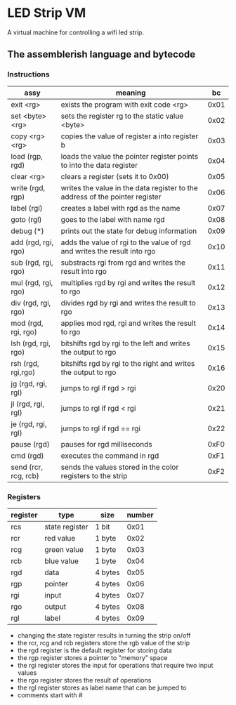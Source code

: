 # LED Strip VM

A virtual machine for controlling a wifi led strip.

## The assemblerish language and bytecode

### Instructions

| assy                | meaning                                                                      | bc   |
| ------------------- | ---------------------------------------------------------------------------- | ---- |
| exit \<rg>          | exists the program with exit code \<rg>                                      | 0x01 |
| set \<byte> \<rg>   | sets the register rg to the static value \<byte>                             | 0x02 |
| copy \<rg> \<rg>    | copies the value of register a into register b                               | 0x03 |
| load (rgp, rgd)     | loads the value the pointer register points to into the data register        | 0x04 |
| clear \<rg>         | clears a register (sets it to 0x00)                                          | 0x05 |
| write (rgd, rgp)    | writes the value in the data register to the address of the pointer register | 0x06 |
| label (rgl)         | creates a label with rgd as the name                                         | 0x07 |
| goto (rgl)          | goes to the label with name rgd                                              | 0x08 |
| debug (*)           | prints out the state for debug information                                   | 0x09 |
| add (rgd, rgi, rgo) | adds the value of rgi to the value of rgd and writes the result into rgo     | 0x10 |
| sub (rgd, rgi, rgo) | substracts rgi from rgd and writes the result into rgo                       | 0x11 |
| mul (rgd, rgi, rgo) | multiplies rgd by rgi and writes the result to rgo                           | 0x12 |
| div (rgd, rgi, rgo) | divides rgd by rgi and writes the result to rgo                              | 0x13 |
| mod (rgd, rgi, rgo) | applies mod rgd, rgi and writes the result to rgo                            | 0x14 |
| lsh (rgd, rgi, rgo) | bitshifts rgd by rgi to the left and writes the output to rgo                | 0x15 |
| rsh (rgd, rgi,rgo)  | bitshifts rgd by rgi to the right and writes the output to rgo               | 0x16 |
| jg (rgd, rgi, rgl)  | jumps to rgl if rgd > rgi                                                    | 0x20 |
| jl (rgd, rgi, rgl)  | jumps to rgl if rgd < rgi                                                    | 0x21 |
| je (rgd, rgi, rgl)  | jumps to rgl if rgd == rgi                                                   | 0x22 |
| pause (rgd)         | pauses for rgd milliseconds                                                  | 0xF0 |
| cmd (rgd)           | executes the command in rgd                                                  | 0xF1 |
| send (rcr, rcg, rcb)| sends the values stored in the color registers to the strip                  | 0xF2 |

### Registers

| register | type           | size    | number |
| -------- | -------------- | ------- | ------ |
| rcs      | state register | 1 bit   | 0x01   |
| rcr      | red value      | 1 byte  | 0x02   |
| rcg      | green value    | 1 byte  | 0x03   |
| rcb      | blue value     | 1 byte  | 0x04   |
| rgd      | data           | 4 bytes | 0x05   |
| rgp      | pointer        | 4 bytes | 0x06   |
| rgi      | input          | 4 bytes | 0x07   |
| rgo      | output         | 4 bytes | 0x08   |
| rgl      | label          | 4 bytes | 0x09   |

- changing the state register results in turning the strip on/off
- the rcr, rcg and rcb registers store the rgb value of the strip
- the rgd register is the default register for storing data
- the rgp register stores a pointer to "memory" space
- the rgi register stores the input for operations that require two input values
- the rgo register stores the result of operations
- the rgl register stores as label name that can be jumped to
- comments start with #